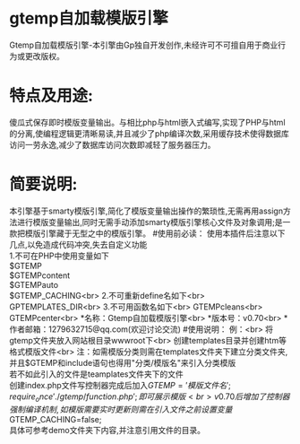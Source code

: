 # gtemp自加载模版引擎
Gtemp自加载模版引擎-本引擎由Gp独自开发创作,未经许可不可擅自用于商业行为或更改版权。
# 特点及用途:
傻瓜式保存即时模版变量输出。与相比php与html嵌入式编写,实现了PHP与html的分离,使编程逻辑更清晰易读,并且减少了php编译次数,采用缓存技术使得数据库访问一劳永逸,减少了数据库访问次数即减轻了服务器压力。
# 简要说明:
本引擎基于smarty模版引擎,简化了模版变量输出操作的繁琐性,无需再用assign方法进行模版变量输出,同时无需手动添加smarty模版引擎核心文件及对象调用;是一款把模版引擎藏于无型之中的模版引擎。
#使用前必读：
使用本插件后注意以下几点,以免造成代码冲突,失去自定义功能<br>
1.不可在PHP中使用变量如下<br>
$GTEMP<br>
$GTEMPcontent<br>
$GTEMPauto<br>
$GTEMP_CACHING<br>
2.不可重新define名如下<br>
GPTEMPLATES_DIR<br>
3.不可用函数名如下<br>
GTEMPcleans<br>
GTEMPcenter<br>
*名称：Gtemp自加载模版引擎<br>
*版本号：v0.70<br>
*作者邮箱：1279632715@qq.com(欢迎讨论交流)
#使用说明：
例：<br>
将gtemp文件夹放入网站根目录wwwroot下<br>
创建templates目录并创建htm等格式模版文件<br>
注：如需模版分类则需在templates文件夹下建立分类文件夹,并且$GTEMP和include语句也得用"分类/模版名"来引入分类模版<br>
若不如此引入的文件是teamplates文件夹下的文件<br>
创建index.php文件写控制器完成后加入$GTEMP='模版文件名';require_once './gtemp/function.php';即可展示模版<br>
v0.70后增加了控制器强制编译机制,如模版需要实时更新则需在引入文件之前设置变量$GTEMP_CACHING=false;<br>
具体可参考demo文件夹下内容,并注意引用文件的目录。
